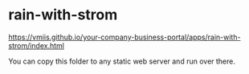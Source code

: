 # rain-with-strom

https://vmiis.github.io/your-company-business-portal/apps/rain-with-strom/index.html


You can copy this folder to any static web server and run over there.
